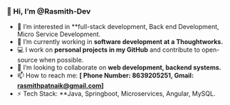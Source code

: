 ### 👋 Hi, I’m @Rasmith-Dev  
- 👀 I’m interested in **full-stack development, Back end Development, Micro Service Development.
- 🌱 I’m currently working in **software development at a Thoughtworks.**  
- 💻 I work on **personal projects in my GitHub** and contribute to open-source when possible.  
- 💞️ I’m looking to collaborate on **web development, backend systems.**  
- 📫 How to reach me: **[ Phone Number: 8639205251, Gmail: rasmithpatnaik@gmail.com]**  
- ⚡ Tech Stack: **Java, Springboot, Microservices, Angular, MySQL.

<!---
Rasmith-Dev/Rasmith-Dev is a ✨ special ✨ repository because its `README.md` (this file) appears on your GitHub profile.
You can click the Preview link to take a look at your changes.
--->
